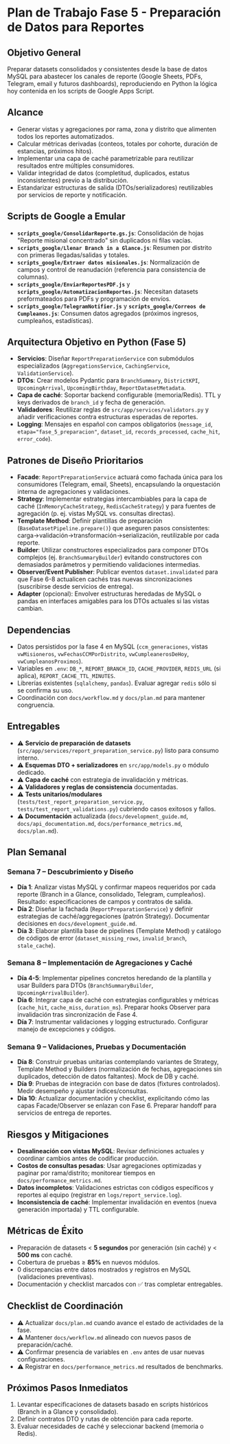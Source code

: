 # Plan de Trabajo Fase 5 - Preparación de Datos para Reportes

## Objetivo General
Preparar datasets consolidados y consistentes desde la base de datos MySQL para abastecer los canales de reporte (Google Sheets, PDFs, Telegram, email y futuros dashboards), reproduciendo en Python la lógica hoy contenida en los scripts de Google Apps Script.

## Alcance
- Generar vistas y agregaciones por rama, zona y distrito que alimenten todos los reportes automatizados.
- Calcular métricas derivadas (conteos, totales por cohorte, duración de estancias, próximos hitos).
- Implementar una capa de caché parametrizable para reutilizar resultados entre múltiples consumidores.
- Validar integridad de datos (completitud, duplicados, estatus inconsistentes) previo a la distribución.
- Estandarizar estructuras de salida (DTOs/serializadores) reutilizables por servicios de reporte y notificación.

## Scripts de Google a Emular
- **`scripts_google/ConsolidarReporte.gs.js`**: Consolidación de hojas "Reporte misional concentrado" sin duplicados ni filas vacías.
- **`scripts_google/Llenar Branch in a Glance.js`**: Resumen por distrito con primeras llegadas/salidas y totales.
- **`scripts_google/Extraer datos misionales.js`**: Normalización de campos y control de reanudación (referencia para consistencia de columnas).
- **`scripts_google/EnviarReportesPDF.js`** y **`scripts_google/AutomatizacionReportes.js`**: Necesitan datasets preformateados para PDFs y programación de envíos.
- **`scripts_google/TelegramNotifier.js`** y **`scripts_google/Correos de Cumpleanos.js`**: Consumen datos agregados (próximos ingresos, cumpleaños, estadísticas).

## Arquitectura Objetivo en Python (Fase 5)
- **Servicios**: Diseñar `ReportPreparationService` con submódulos especializados (`AggregationsService`, `CachingService`, `ValidationService`).
- **DTOs**: Crear modelos Pydantic para `BranchSummary`, `DistrictKPI`, `UpcomingArrival`, `UpcomingBirthday`, `ReportDatasetMetadata`.
- **Capa de caché**: Soportar backend configurable (memoria/Redis). TTL y keys derivados de `branch_id` y fecha de generación.
- **Validadores**: Reutilizar reglas de `src/app/services/validators.py` y añadir verificaciones contra estructuras esperadas de reportes.
- **Logging**: Mensajes en español con campos obligatorios (`message_id`, `etapa="fase_5_preparacion"`, `dataset_id`, `records_processed`, `cache_hit`, `error_code`).

## Patrones de Diseño Prioritarios
- **Facade**: `ReportPreparationService` actuará como fachada única para los consumidores (Telegram, email, Sheets), encapsulando la orquestación interna de agregaciones y validaciones.
- **Strategy**: Implementar estrategias intercambiables para la capa de caché (`InMemoryCacheStrategy`, `RedisCacheStrategy`) y para fuentes de agregación (p. ej. vistas MySQL vs. consultas directas).
- **Template Method**: Definir plantillas de preparación (`BaseDatasetPipeline.prepare()`) que aseguren pasos consistentes: carga→validación→transformación→serialización, reutilizable por cada reporte.
- **Builder**: Utilizar constructores especializados para componer DTOs complejos (ej. `BranchSummaryBuilder`) evitando constructores con demasiados parámetros y permitiendo validaciones intermedias.
- **Observer/Event Publisher**: Publicar eventos `dataset.invalidated` para que Fase 6-8 actualicen cachés tras nuevas sincronizaciones (suscribirse desde servicios de entrega).
- **Adapter** (opcional): Envolver estructuras heredadas de MySQL o pandas en interfaces amigables para los DTOs actuales si las vistas cambian.

## Dependencias
- Datos persistidos por la fase 4 en MySQL (`ccm_generaciones`, vistas `vwMisioneros`, `vwFechasCCMPorDistrito`, `vwCumpleanerosDeHoy`, `vwCumpleanosProximos`).
- Variables en `.env`: `DB_*`, `REPORT_BRANCH_ID`, `CACHE_PROVIDER`, `REDIS_URL` (si aplica), `REPORT_CACHE_TTL_MINUTES`.
- Librerías existentes (`sqlalchemy`, `pandas`). Evaluar agregar `redis` sólo si se confirma su uso.
- Coordinación con `docs/workflow.md` y `docs/plan.md` para mantener congruencia.

## Entregables
- ⚠️ **Servicio de preparación de datasets** (`src/app/services/report_preparation_service.py`) listo para consumo interno.
- ⚠️ **Esquemas DTO + serializadores** en `src/app/models.py` o módulo dedicado.
- ⚠️ **Capa de caché** con estrategia de invalidación y métricas.
- ⚠️ **Validadores y reglas de consistencia** documentadas.
- ⚠️ **Tests unitarios/modulares** (`tests/test_report_preparation_service.py`, `tests/test_report_validations.py`) cubriendo casos exitosos y fallos.
- ⚠️ **Documentación** actualizada (`docs/development_guide.md`, `docs/api_documentation.md`, `docs/performance_metrics.md`, `docs/plan.md`).

## Plan Semanal

### Semana 7 – Descubrimiento y Diseño
- **Día 1**: Analizar vistas MySQL y confirmar mapeos requeridos por cada reporte (Branch in a Glance, consolidado, Telegram, cumpleaños). Resultado: especificaciones de campos y contratos de salida.
- **Día 2**: Diseñar la fachada (`ReportPreparationService`) y definir estrategias de caché/aggregaciones (patrón Strategy). Documentar decisiones en `docs/development_guide.md`.
- **Día 3**: Elaborar plantilla base de pipelines (Template Method) y catálogo de códigos de error (`dataset_missing_rows`, `invalid_branch`, `stale_cache`).

### Semana 8 – Implementación de Agregaciones y Caché
- **Día 4-5**: Implementar pipelines concretos heredando de la plantilla y usar Builders para DTOs (`BranchSummaryBuilder`, `UpcomingArrivalBuilder`).
- **Día 6**: Integrar capa de caché con estrategias configurables y métricas (`cache_hit`, `cache_miss`, `duration_ms`). Preparar hooks Observer para invalidación tras sincronización de Fase 4.
- **Día 7**: Instrumentar validaciones y logging estructurado. Configurar manejo de excepciones y códigos.

### Semana 9 – Validaciones, Pruebas y Documentación
- **Día 8**: Construir pruebas unitarias contemplando variantes de Strategy, Template Method y Builders (normalización de fechas, agregaciones sin duplicados, detección de datos faltantes). Mock de DB y caché.
- **Día 9**: Pruebas de integración con base de datos (fixtures controlados). Medir desempeño y ajustar índices/consultas.
- **Día 10**: Actualizar documentación y checklist, explicitando cómo las capas Facade/Observer se enlazan con Fase 6. Preparar handoff para servicios de entrega de reportes.

## Riesgos y Mitigaciones
- **Desalineación con vistas MySQL**: Revisar definiciones actuales y coordinar cambios antes de codificar producción.
- **Costos de consultas pesadas**: Usar agregaciones optimizadas y paginar por rama/distrito; monitorear tiempos en `docs/performance_metrics.md`.
- **Datos incompletos**: Validaciones estrictas con códigos específicos y reportes al equipo (registrar en `logs/report_service.log`).
- **Inconsistencia de caché**: Implementar invalidación en eventos (nueva generación importada) y TTL configurable.

## Métricas de Éxito
- Preparación de datasets < **5 segundos** por generación (sin caché) y < **500 ms** con caché.
- Cobertura de pruebas ≥ **85%** en nuevos módulos.
- 0 discrepancias entre datos mostrados y registros en MySQL (validaciones preventivas).
- Documentación y checklist marcados con ✅ tras completar entregables.

## Checklist de Coordinación
- ⚠️ Actualizar `docs/plan.md` cuando avance el estado de actividades de la fase.
- ⚠️ Mantener `docs/workflow.md` alineado con nuevos pasos de preparación/caché.
- ⚠️ Confirmar presencia de variables en `.env` antes de usar nuevas configuraciones.
- ⚠️ Registrar en `docs/performance_metrics.md` resultados de benchmarks.

## Próximos Pasos Inmediatos
1. Levantar especificaciones de datasets basado en scripts históricos (Branch in a Glance y consolidado).
2. Definir contratos DTO y rutas de obtención para cada reporte.
3. Evaluar necesidades de caché y seleccionar backend (memoria o Redis).
